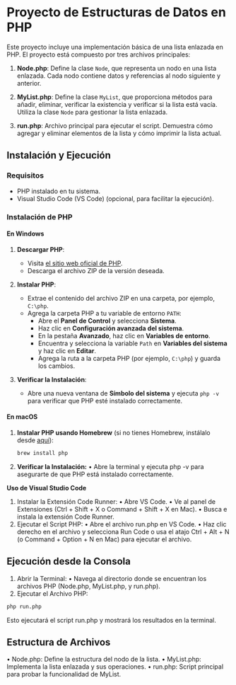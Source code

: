 # Proyecto de Estructuras de Datos en PHP

Este proyecto incluye una implementación básica de una lista enlazada en PHP. El proyecto está compuesto por tres archivos principales:

1. **Node.php**: Define la clase `Node`, que representa un nodo en una lista enlazada. Cada nodo contiene datos y referencias al nodo siguiente y anterior.

2. **MyList.php**: Define la clase `MyList`, que proporciona métodos para añadir, eliminar, verificar la existencia y verificar si la lista está vacía. Utiliza la clase `Node` para gestionar la lista enlazada.

3. **run.php**: Archivo principal para ejecutar el script. Demuestra cómo agregar y eliminar elementos de la lista y cómo imprimir la lista actual.

## Instalación y Ejecución

### Requisitos

- PHP instalado en tu sistema.
- Visual Studio Code (VS Code) (opcional, para facilitar la ejecución).

### Instalación de PHP

#### En Windows

1. **Descargar PHP**:
   - Visita [el sitio web oficial de PHP](https://windows.php.net/download/).
   - Descarga el archivo ZIP de la versión deseada.

2. **Instalar PHP**:
   - Extrae el contenido del archivo ZIP en una carpeta, por ejemplo, `C:\php`.
   - Agrega la carpeta PHP a tu variable de entorno `PATH`:
     - Abre el **Panel de Control** y selecciona **Sistema**.
     - Haz clic en **Configuración avanzada del sistema**.
     - En la pestaña **Avanzado**, haz clic en **Variables de entorno**.
     - Encuentra y selecciona la variable `Path` en **Variables del sistema** y haz clic en **Editar**.
     - Agrega la ruta a la carpeta PHP (por ejemplo, `C:\php`) y guarda los cambios.

3. **Verificar la Instalación**:
   - Abre una nueva ventana de **Símbolo del sistema** y ejecuta `php -v` para verificar que PHP esté instalado correctamente.

#### En macOS

1. **Instalar PHP usando Homebrew** (si no tienes Homebrew, instálalo desde [aquí](https://brew.sh/)):

   ```bash
   brew install php
   ```
2.	**Verificar la Instalación:**
	•	Abre la terminal y ejecuta php -v para asegurarte de que PHP está instalado correctamente.

**Uso de Visual Studio Code**

1.	Instalar la Extensión Code Runner:
	•	Abre VS Code.
	•	Ve al panel de Extensiones (Ctrl + Shift + X o Command + Shift + X en Mac).
	•	Busca e instala la extensión Code Runner.
2.	Ejecutar el Script PHP:
	•	Abre el archivo run.php en VS Code.
	•	Haz clic derecho en el archivo y selecciona Run Code o usa el atajo Ctrl + Alt + N (o Command + Option + N en Mac) para ejecutar el archivo.

## Ejecución desde la Consola

1.	Abrir la Terminal:
	•	Navega al directorio donde se encuentran los archivos PHP (Node.php, MyList.php, y run.php).
2.	Ejecutar el Archivo PHP:
   ```bash
   php run.php
   ```
Esto ejecutará el script run.php y mostrará los resultados en la terminal.

## Estructura de Archivos

•	Node.php: Define la estructura del nodo de la lista.
•	MyList.php: Implementa la lista enlazada y sus operaciones.
•	run.php: Script principal para probar la funcionalidad de MyList.
